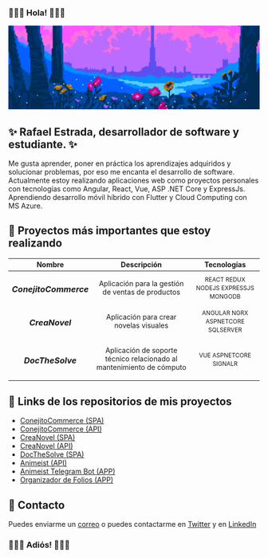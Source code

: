 
### 🐧🐧🐧 Hola! 🐧🐧🐧  
![Cyrodiil Pixel Banner](img/CyrodiilPixelBanner.png "Cyrodiil Pixel Banner")

## <span>✨ Rafael Estrada, desarrollador de software y estudiante. ✨</span>
Me gusta aprender, poner en práctica los aprendizajes adquiridos y solucionar problemas, por eso me encanta el desarrollo de software.  
Actualmente estoy realizando aplicaciones web como proyectos personales con tecnologías como Angular, React, Vue, ASP .NET Core y ExpressJs.
Aprendiendo desarrollo móvil híbrido con Flutter y Cloud Computing con MS Azure.

## 🔸 <span>Proyectos más importantes que estoy realizando</span>
| Nombre | Descripción | Tecnologías |
| :---: | :---: | :---: |
| <h3>*ConejitoCommerce*</h3> | <p>Aplicación para la gestión de ventas de productos</p> | <small>REACT REDUX NODEJS EXPRESSJS MONGODB</small> |
| <h3>*CreaNovel*</h3> | <p>Aplicación para crear novelas visuales</p> | <small>ANGULAR NGRX ASPNETCORE SQLSERVER</small> |
| <h3>*DocTheSolve*</h3> | <p>Aplicación de soporte técnico relacionado al mantenimiento de cómputo</p> | <small>VUE ASPNETCORE SIGNALR</small> |

## 🔸 <span>Links de los repositorios de mis proyectos</span>
* [ConejitoCommerce (SPA)](https://github.com/ntaticat/conejito-commerce)
* [ConejitoCommerce (API)](https://github.com/ntaticat/conejito-commerce-api)
* [CreaNovel (SPA)](https://github.com/ntaticat/creanovel-angular)
* [CreaNovel (API)](https://github.com/ntaticat/creanovel-dotnet)
* [DocTheSolve (SPA)](https://github.com/ntaticat/docthesolve-vue)
* [Animeist (API)](https://github.com/ntaticat/animeist-api)
* [Animeist Telegram Bot (APP)](https://github.com/ntaticat/animeist-telegram)
* [Organizador de Folios (APP)](https://www.github.com/ntaticat/organizador-folios)

## 🔸 <span>Contacto</spam>
Puedes enviarme un [correo](mailto:restradap1500@gmail.com) o puedes contactarme en [Twitter](https://www.twitter.com/ntaticat) y en [LinkedIn](https://www.linkedin.com/in/rafael-estrada/)  

### 🐧🐧🐧 Adiós! 🐧🐧🐧
